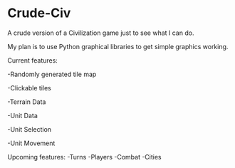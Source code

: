 # Crude-Civ
A crude version of a Civilization game just to see what I can do.

My plan is to use Python graphical libraries to get simple graphics working.

Current features:  

-Randomly generated tile map

-Clickable tiles

-Terrain Data

-Unit Data

-Unit Selection

-Unit Movement

Upcoming features:
-Turns
-Players
-Combat
-Cities
